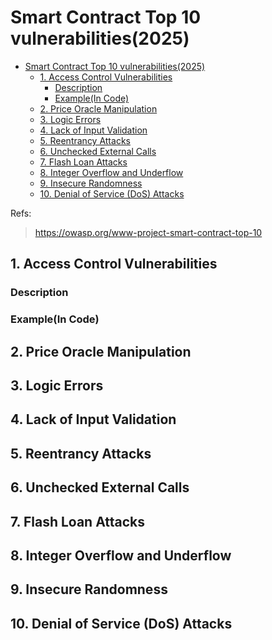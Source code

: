 # Smart Contract Top 10 vulnerabilities(2025)

- [Smart Contract Top 10 vulnerabilities(2025)](#smart-contract-top-10-vulnerabilities2025)
  - [1. Access Control Vulnerabilities](#1-access-control-vulnerabilities)
    - [Description](#description)
    - [Example(In Code)](#examplein-code)
  - [2. Price Oracle Manipulation](#2-price-oracle-manipulation)
  - [3. Logic Errors](#3-logic-errors)
  - [4. Lack of Input Validation](#4-lack-of-input-validation)
  - [5. Reentrancy Attacks](#5-reentrancy-attacks)
  - [6. Unchecked External Calls](#6-unchecked-external-calls)
  - [7. Flash Loan Attacks](#7-flash-loan-attacks)
  - [8. Integer Overflow and Underflow](#8-integer-overflow-and-underflow)
  - [9. Insecure Randomness](#9-insecure-randomness)
  - [10. Denial of Service (DoS) Attacks](#10-denial-of-service-dos-attacks)

Refs:

> https://owasp.org/www-project-smart-contract-top-10

## 1. Access Control Vulnerabilities

### Description

### Example(In Code)

## 2. Price Oracle Manipulation

## 3. Logic Errors

## 4. Lack of Input Validation

## 5. Reentrancy Attacks

## 6. Unchecked External Calls

## 7. Flash Loan Attacks

## 8. Integer Overflow and Underflow

## 9. Insecure Randomness

## 10. Denial of Service (DoS) Attacks

